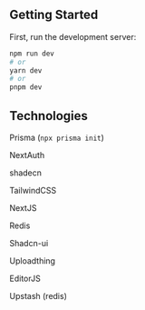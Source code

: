 ## Getting Started

First, run the development server:

```bash
npm run dev
# or
yarn dev
# or
pnpm dev
```

## Technologies

Prisma (`npx prisma init`)

NextAuth

shadecn

TailwindCSS

NextJS

Redis

Shadcn-ui

Uploadthing

EditorJS

Upstash (redis)
